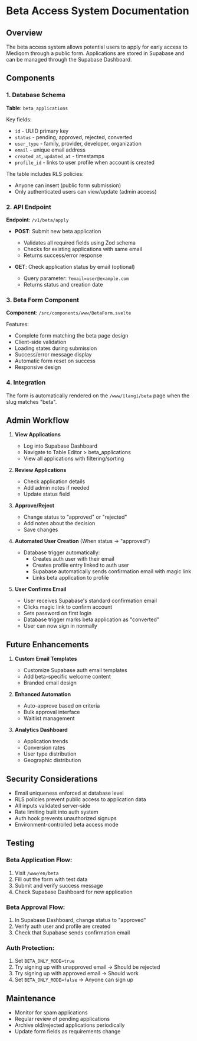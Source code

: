 # Beta Access System Documentation

## Overview

The beta access system allows potential users to apply for early access to Mediqom through a public form. Applications are stored in Supabase and can be managed through the Supabase Dashboard.

## Components

### 1. Database Schema

**Table**: `beta_applications`

Key fields:

- `id` - UUID primary key
- `status` - pending, approved, rejected, converted
- `user_type` - family, provider, developer, organization
- `email` - unique email address
- `created_at`, `updated_at` - timestamps
- `profile_id` - links to user profile when account is created

The table includes RLS policies:

- Anyone can insert (public form submission)
- Only authenticated users can view/update (admin access)

### 2. API Endpoint

**Endpoint**: `/v1/beta/apply`

- **POST**: Submit new beta application

  - Validates all required fields using Zod schema
  - Checks for existing applications with same email
  - Returns success/error response

- **GET**: Check application status by email (optional)
  - Query parameter: `?email=user@example.com`
  - Returns status and creation date

### 3. Beta Form Component

**Component**: `/src/components/www/BetaForm.svelte`

Features:

- Complete form matching the beta page design
- Client-side validation
- Loading states during submission
- Success/error message display
- Automatic form reset on success
- Responsive design

### 4. Integration

The form is automatically rendered on the `/www/[lang]/beta` page when the slug matches "beta".

## Admin Workflow

1. **View Applications**

   - Log into Supabase Dashboard
   - Navigate to Table Editor > beta_applications
   - View all applications with filtering/sorting

2. **Review Applications**

   - Check application details
   - Add admin notes if needed
   - Update status field

3. **Approve/Reject**

   - Change status to "approved" or "rejected"
   - Add notes about the decision
   - Save changes

4. **Automated User Creation** (When status → "approved")

   - Database trigger automatically:
     - Creates auth user with their email
     - Creates profile entry linked to auth user
     - Supabase automatically sends confirmation email with magic link
     - Links beta application to profile

5. **User Confirms Email**
   - User receives Supabase's standard confirmation email
   - Clicks magic link to confirm account
   - Sets password on first login
   - Database trigger marks beta application as "converted"
   - User can now sign in normally

## Future Enhancements

1. **Custom Email Templates**

   - Customize Supabase auth email templates
   - Add beta-specific welcome content
   - Branded email design

2. **Enhanced Automation**

   - Auto-approve based on criteria
   - Bulk approval interface
   - Waitlist management

3. **Analytics Dashboard**
   - Application trends
   - Conversion rates
   - User type distribution
   - Geographic distribution

## Security Considerations

- Email uniqueness enforced at database level
- RLS policies prevent public access to application data
- All inputs validated server-side
- Rate limiting built into auth system
- Auth hook prevents unauthorized signups
- Environment-controlled beta access mode

## Testing

### Beta Application Flow:

1. Visit `/www/en/beta`
2. Fill out the form with test data
3. Submit and verify success message
4. Check Supabase Dashboard for new application

### Beta Approval Flow:

1. In Supabase Dashboard, change status to "approved"
2. Verify auth user and profile are created
3. Check that Supabase sends confirmation email

### Auth Protection:

1. Set `BETA_ONLY_MODE=true`
2. Try signing up with unapproved email → Should be rejected
3. Try signing up with approved email → Should work
4. Set `BETA_ONLY_MODE=false` → Anyone can sign up

## Maintenance

- Monitor for spam applications
- Regular review of pending applications
- Archive old/rejected applications periodically
- Update form fields as requirements change
